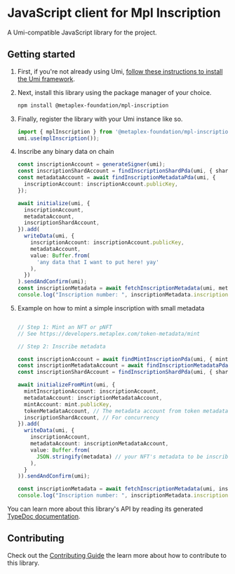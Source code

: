 # JavaScript client for Mpl Inscription

A Umi-compatible JavaScript library for the project.

## Getting started

1. First, if you're not already using Umi, [follow these instructions to install the Umi framework](https://github.com/metaplex-foundation/umi/blob/main/docs/installation.md).
2. Next, install this library using the package manager of your choice.
   ```sh
   npm install @metaplex-foundation/mpl-inscription
   ```
2. Finally, register the library with your Umi instance like so.
   ```ts
   import { mplInscription } from '@metaplex-foundation/mpl-inscription';
   umi.use(mplInscription());
   ```

3. Inscribe any binary data on chain
   ```ts
   const inscriptionAccount = generateSigner(umi);
   const inscriptionShardAccount = findInscriptionShardPda(umi, { shardNumber: Math.floor(Math.random() * 32) })
   const metadataAccount = await findInscriptionMetadataPda(umi, {
     inscriptionAccount: inscriptionAccount.publicKey,
   });

   await initialize(umi, {
     inscriptionAccount,
     metadataAccount,
     inscriptionShardAccount,
   }).add(
     writeData(umi, {
       inscriptionAccount: inscriptionAccount.publicKey,
       metadataAccount,
       value: Buffer.from(
         'any data that I want to put here! yay'
       ),
     })
   ).sendAndConfirm(umi);
   const inscriptionMetadata = await fetchInscriptionMetadata(umi, metadataAccount);
   console.log("Inscription number: ", inscriptionMetadata.inscriptionRank.toString())
   ```

4. Example on how to mint a simple inscription with small metadata
   ```ts

   // Step 1: Mint an NFT or pNFT
   // See https://developers.metaplex.com/token-metadata/mint

   // Step 2: Inscribe metadata

   const inscriptionAccount = await findMintInscriptionPda(umi, { mint: mint.publicKey });
   const inscriptionMetadataAccount = await findInscriptionMetadataPda(umi, { inscriptionAccount: inscriptionAccount[0] });
   const inscriptionShardAccount = findInscriptionShardPda(umi, { shardNumber: Math.floor(Math.random() * 32) })

   await initializeFromMint(umi, {
     mintInscriptionAccount: inscriptionAccount,
     metadataAccount: inscriptionMetadataAccount,
     mintAccount: mint.publicKey,
     tokenMetadataAccount, // The metadata account from token metadata
     inscriptionShardAccount, // For concurrency
   }).add(
     writeData(umi, {
       inscriptionAccount,
       metadataAccount: inscriptionMetadataAccount,
       value: Buffer.from(
         JSON.stringify(metadata) // your NFT's metadata to be inscribed
       ),
     }
   )).sendAndConfirm(umi);

   const inscriptionMetadata = await fetchInscriptionMetadata(umi, inscriptionMetadataAccount);
   console.log("Inscription number: ", inscriptionMetadata.inscriptionRank.toString())
   ```


You can learn more about this library's API by reading its generated [TypeDoc documentation](https://mpl-inscription-js-docs.vercel.app).

## Contributing

Check out the [Contributing Guide](./CONTRIBUTING.md) the learn more about how to contribute to this library.
